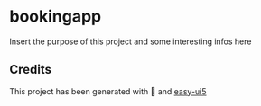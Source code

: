 # bookingapp

Insert the purpose of this project and some interesting infos here

## Credits

This project has been generated with 💙 and [easy-ui5](https://github.com/SAP)
